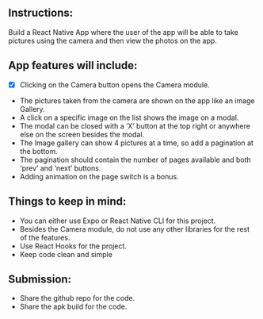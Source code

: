 ## Instructions:
Build a React Native App where the user of the app will be able to
take pictures using the camera and then view the photos on the app.

## App features will include:
- [x] Clicking on the Camera button opens the Camera module.
* The pictures taken from the camera are shown on the app like an image
Gallery.
* A click on a specific image on the list shows the image on a modal.
* The modal can be closed with a ‘X’ button at the top right or anywhere else
on the screen besides the modal.
* The Image gallery can show 4 pictures at a time, so add a pagination at the
bottom.
* The pagination should contain the number of pages available and both ‘prev’
and ‘next’ buttons.
* Adding animation on the page switch is a bonus.
## Things to keep in mind:
* You can either use Expo or React Native CLI for this project.
* Besides the Camera module, do not use any other libraries for the rest of the
features.
* Use React Hooks for the project.
* Keep code clean and simple
## Submission:
* Share the github repo for the code.
* Share the apk build for the code.
